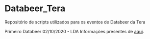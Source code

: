 # Databeer_Tera
Repositório de scripts utilizados para os eventos de Databeer da Tera

Primeiro Databeer 02/10/2020 - LDA
Informações presentes de <a href=https://medium.com/somos-tera/como-modelar-t%C3%B3picos-atrav%C3%A9s-de-latent-dirichlet-allocation-lda-atrav%C3%A9s-da-biblioteca-gensim-1fa17357ad4b>aqui</a>.
